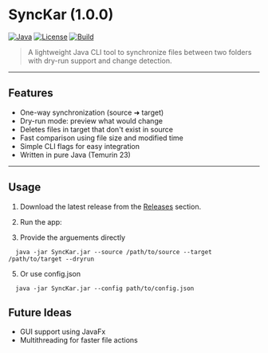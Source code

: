 #  SyncKar (1.0.0)

[![Java](https://img.shields.io/badge/Java-Temurin%2023-blue)](https://adoptium.net/en-GB/)
[![License](https://img.shields.io/badge/License-MIT-green.svg)](LICENSE)
[![Build](https://img.shields.io/badge/build-passing-brightgreen)]()

> A lightweight Java CLI tool to synchronize files between two folders with dry-run support and change detection.

---

##  Features

-  One-way synchronization (source ➜ target)
-  Dry-run mode: preview what would change
-  Deletes files in target that don't exist in source
-  Fast comparison using file size and modified time
-  Simple CLI flags for easy integration
-  Written in pure Java (Temurin 23)
  
---

## Usage

1. Download the latest release from the [Releases](https://github.com/pranjalg05/SyncKar/releases) section.
2. Run the app:
   
3. Provide the arguements directly
   
```   java -jar SyncKar.jar --source /path/to/source --target /path/to/target --dryrun   ```
   
5. Or use config.json
   
```   java -jar SyncKar.jar --config path/to/config.json   ```
   

## Future Ideas

- GUI support using JavaFx
- Multithreading for faster file actions



